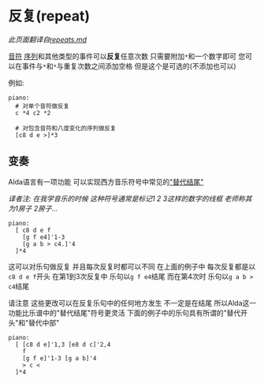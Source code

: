 # 反复(repeat)

*此页面翻译自[repeats.md](../repeats.md)*

[音符](notes_zh_cn.md) [序列](sequences_zh_cn.md)和其他类型的事件可以**反复**任意次数 只需要附加`*`和一个数字即可 您可以在事件与`*`和`*`与重复次数之间添加空格 但是这个是可选的(不添加也可以)

例如:

```alda
piano:
  # 对单个音符做反复
  c *4 c2 *2

  # 对包含音符和八度变化的序列做反复
  [c8 d e >]*3
```

## 变奏

Alda语言有一项功能 可以实现西方音乐符号中常见的["替代结尾"](http://dictionary.onmusic.org/terms/4798-second_ending_735)

*译者注: 在我学音乐的时候 这种符号通常是标记1 2 3这样的数字的线框 老师称其为1房子 2房子...*

```alda
piano:
  [ c8 d e f
    [g f e4]'1-3
    [g a b > c4.]'4
  ]*4
```

这可以对乐句做反复 并且每次反复时都可以不同 在上面的例子中 每次反复都是以`c8 d e f`开头 在第1到3次反复中 乐句以`g f e4`结尾 而在第4次时 乐句以`g a b > c4`结尾

请注意 这些更改可以在反复乐句中的任何地方发生 不一定是在结尾 所以Alda这一功能比乐谱中的"替代结尾"符号更灵活 下面的例子中的乐句具有所谓的"替代开头"和"替代中部"

```alda
piano:
  [ [c8 d e]'1,3 [e8 d c]'2,4
    f
    [g f e]'1-3 [g a b]'4
    > c <
  ]*4
```


